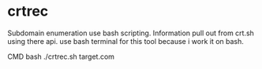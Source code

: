 # crtrec
Subdomain enumeration use bash scripting. Information pull out from crt.sh using there api.
use bash terminal for this tool because i work it on bash.


CMD
bash ./crtrec.sh target.com
